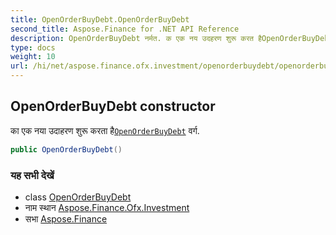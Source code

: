 ```yaml
---
title: OpenOrderBuyDebt.OpenOrderBuyDebt
second_title: Aspose.Finance for .NET API Reference
description: OpenOrderBuyDebt नर्मत. क एक नय उदहरण शुरू करत हैOpenOrderBuyDebt वर्ग.
type: docs
weight: 10
url: /hi/net/aspose.finance.ofx.investment/openorderbuydebt/openorderbuydebt/
---
```

## OpenOrderBuyDebt constructor

का एक नया उदाहरण शुरू करता है[`OpenOrderBuyDebt`](../) वर्ग.

```csharp
public OpenOrderBuyDebt()
```

### यह सभी देखें

* class [OpenOrderBuyDebt](../)
* नाम स्थान [Aspose.Finance.Ofx.Investment](../../openorderbuydebt/)
* सभा [Aspose.Finance](../../../)


